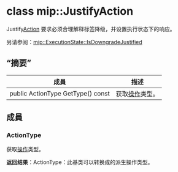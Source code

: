 # <a name="class-mipjustifyaction"></a>class mip::JustifyAction 
Justify[Action](class_mip_action.md) 要求必须合理解释标签降级，并设置执行状态下的响应。
  
另请参阅：[mip::ExecutionState::IsDowngradeJustified](class_mip_executionstate.md#isdowngradejustified)
  
## <a name="summary"></a>“摘要”
 成員                        | 描述                                
--------------------------------|---------------------------------------------
 public ActionType GetType() const  |  获取[操作](class_mip_action.md)类型。
  
## <a name="members"></a>成員
  
### <a name="actiontype"></a>ActionType
获取[操作](class_mip_action.md)类型。

  
**返回结果**：ActionType：此基类可以转换成的派生操作类型。